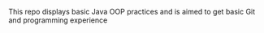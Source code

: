 This repo displays basic Java OOP practices and is aimed to get basic Git and programming experience
